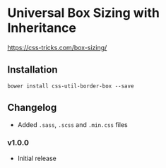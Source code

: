 # Universal Box Sizing with Inheritance

https://css-tricks.com/box-sizing/

## Installation

`bower install css-util-border-box --save`

## Changelog

-   Added `.sass`, `.scss` and `.min.css` files

### v1.0.0

-   Initial release
